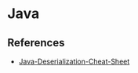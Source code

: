 # Java

## References
- [Java-Deserialization-Cheat-Sheet](https://github.com/GrrrDog/Java-Deserialization-Cheat-Sheet)
